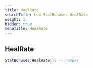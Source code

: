 ```yaml
---
title: HealRate
searchTitle: Lua StatBonuses HealRate
weight: 1
hidden: true
menuTitle: HealRate
---
```

## HealRate
```lua
StatBonuses:HealRate(); -- number
```